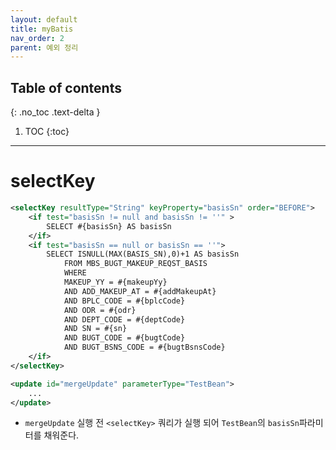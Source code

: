 ```yaml
---
layout: default
title: myBatis
nav_order: 2
parent: 예외 정리
---
```

## Table of contents
{: .no_toc .text-delta }

1. TOC
{:toc}

---

# **selectKey**

```xml
<selectKey resultType="String" keyProperty="basisSn" order="BEFORE">
    <if test="basisSn != null and basisSn != ''" >
        SELECT #{basisSn} AS basisSn
    </if>
    <if test="basisSn == null or basisSn == ''">
        SELECT ISNULL(MAX(BASIS_SN),0)+1 AS basisSn
            FROM MBS_BUGT_MAKEUP_REQST_BASIS
            WHERE
            MAKEUP_YY = #{makeupYy}
            AND ADD_MAKEUP_AT = #{addMakeupAt}
            AND BPLC_CODE = #{bplcCode}
            AND ODR = #{odr}
            AND DEPT_CODE = #{deptCode}
            AND SN = #{sn}
            AND BUGT_CODE = #{bugtCode}
            AND BUGT_BSNS_CODE = #{bugtBsnsCode}
    </if>
</selectKey>

<update id="mergeUpdate" parameterType="TestBean">
    ...
</update>
```

- `mergeUpdate` 실행 전 `<selectKey>` 쿼리가 실행 되어 `TestBean`의 `basisSn`파라미터를 채워준다.
